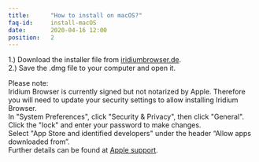 ```yaml
---
title:		"How to install on macOS?"
faq-id:		install-macOS
date:		2020-04-16 12:00
position:	2
---
```

1.) Download the installer file from [iridiumbrowser.de](https://test.iridiumbrowser.de/downloads/macos "download Iridium Browser for macOS").   
2.) Save the .dmg file to your computer and open it.   

Please note:   
Iridium Browser is currently signed but not notarized by Apple. Therefore you will need to update your 
security settings to allow installing Iridium Browser.   
In "System Preferences", click "Security & Privacy", then click "General".   
Click the "lock" and enter your password to make changes.   
Select "App Store and identified developers" under the header “Allow apps downloaded from”.   
Further details can be found at [Apple support](https://support.apple.com/en-us/HT202491 "Apple support").